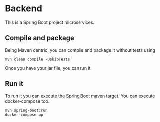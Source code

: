 # Backend

This is a Spring Boot project microservices.

## Compile and package

Being Maven centric, you can compile and package it without tests using 
```
mvn clean compile -DskipTests
```
Once you have your jar file, you can run it.

## Run it

To run it you can execute the Spring Boot maven target.
You can execute docker-compose too. 
```
mvn spring-boot:run
docker-compose up 
```

